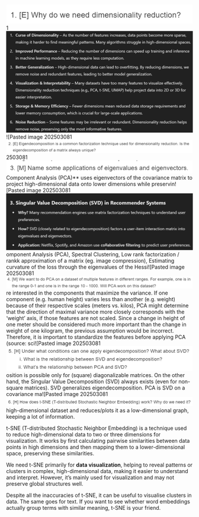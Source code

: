 
![Pasted image 20250308150033.png](attachments/Pasted%20image%2020250308150033.png)1![Pasted image 20250308150150.png](attachments/Pasted%20image%2020250308150150.png)![Pasted image 202503081![Pasted image 20250308150242.png](attachments/Pasted%20image%2020250308150242.png)2503081![Pasted image 20250308150323.png](attachments/Pasted%20image%2020250308150323.png)Component Analysis (PCA)** uses eigenvectors of the covariance matrix to project high-dimensional data onto lower dimensions while preservin![Pasted image 202503081![Pasted image 20250308150549.png](attachments/Pasted%20image%2020250308150549.png)omponent Analysis (PCA), Spectral Clustering, Low rank factorization / rankk approximation of a matrix (eg. image compression), Estimating curvature of the loss through the eigenvalues of the Hessi![Pasted image 202503081![Pasted image 20250308150618.png](attachments/Pasted%20image%2020250308150618.png)re interested in the components that maximize the variance. If one component (e.g. human height) varies less than another (e.g. weight) because of their respective scales (meters vs. kilos), PCA might determine that the direction of maximal variance more closely corresponds with the ‘weight’ axis, if those features are not scaled. Since a change in height of one meter should be considered much more important than the change in weight of one kilogram, the previous assumption would be incorrect. Therefore, it is important to standardize the features before applying PCA (source: sci![Pasted image 202503081![Pasted image 20250308152710.png](attachments/Pasted%20image%2020250308152710.png)osition is possible only for (square) diagonalizable matrices. On the other hand, the Singular Value Decomposition (SVD) always exists (even for non-square matrices).
SVD generalizes eigendecomposition.
PCA is SVD on a covariance ma![Pasted image 202503081![Pasted image 20250308152856.png](attachments/Pasted%20image%2020250308152856.png)high-dimensional dataset and reduces/plots it as a low-dimensional graph, keeping a lot of information.

t-SNE (T-distributed Stochastic Neighbor Embedding) is a technique used to reduce high-dimensional data to two or three dimensions for visualization. It works by first calculating pairwise similarities between data points in high dimensions and then mapping them to a lower-dimensional space, preserving these similarities. 

We need t-SNE primarily for **data visualization**, helping to reveal patterns or clusters in complex, high-dimensional data, making it easier to understand and interpret. However, it’s mainly used for visualization and may not preserve global structures well.
  
Despite all the inaccuracies of t-SNE, it can be useful to visualise clusters in data. The same goes for text. If you want to see whether word embeddings actually group terms with similar meaning, t-SNE is your friend.